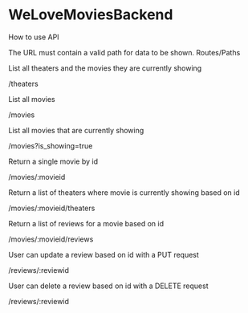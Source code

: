 # WeLoveMoviesBackend

How to use API


The URL must contain a valid path for data to be shown.
Routes/Paths


List all theaters and the movies they are currently showing

/theaters

List all movies

/movies

List all movies that are currently showing

/movies?is_showing=true

Return a single movie by id

/movies/:movieid

Return a list of theaters where movie is currently showing based on id

/movies/:movieid/theaters

Return a list of reviews for a movie based on id

/movies/:movieid/reviews

User can update a review based on id with a PUT request

/reviews/:reviewid

User can delete a review based on id with a DELETE request

/reviews/:reviewid
